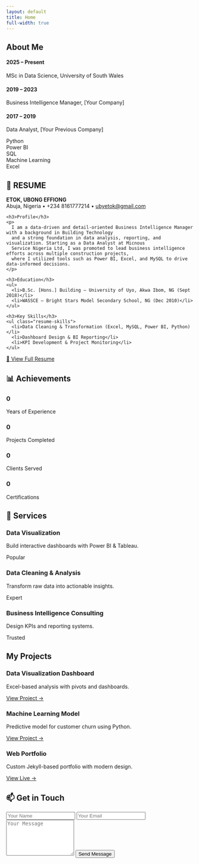 ```yaml
---
layout: default
title: Home
full-width: true
---
```


<!-- ABOUT SECTION -->
<section id="about">
  <h2>About Me</h2>
  <p>
    <span id="about-typed"></span>
  </p>

  <div class="timeline">
    <div class="timeline-item">
      <h4>2025 – Present</h4>
      <p>MSc in Data Science, University of South Wales</p>
    </div>
    <div class="timeline-item">
      <h4>2019 – 2023</h4>
      <p>Business Intelligence Manager, [Your Company]</p>
    </div>
    <div class="timeline-item">
      <h4>2017 – 2019</h4>
      <p>Data Analyst, [Your Previous Company]</p>
    </div>
  </div>

  <!-- Skills with Animated Bars -->
  <div class="skills">
    <div class="skill">
      <span class="skill-name">Python</span>
      <div class="skill-bar"><div class="skill-fill" data-percent="95%"></div></div>
    </div>
    <div class="skill">
      <span class="skill-name">Power BI</span>
      <div class="skill-bar"><div class="skill-fill" data-percent="90%"></div></div>
    </div>
    <div class="skill">
      <span class="skill-name">SQL</span>
      <div class="skill-bar"><div class="skill-fill" data-percent="85%"></div></div>
    </div>
    <div class="skill">
      <span class="skill-name">Machine Learning</span>
      <div class="skill-bar"><div class="skill-fill" data-percent="80%"></div></div>
    </div>
    <div class="skill">
      <span class="skill-name">Excel</span>
      <div class="skill-bar"><div class="skill-fill" data-percent="95%"></div></div>
    </div>
  </div>
</section>

<!-- RESUME PREVIEW SECTION -->
<section id="resume-preview">
  <h2>📄 RESUME</h2>
  
  <div class="resume-card">
    <p><strong>ETOK, UBONG EFFIONG</strong><br>
    Abuja, Nigeria • +234 8161777214 • <a href="mailto:ubyetok@gmail.com">ubyetok@gmail.com</a></p>

    <h3>Profile</h3>
    <p>
      I am a data-driven and detail-oriented Business Intelligence Manager with a background in Building Technology 
      and a strong foundation in data analysis, reporting, and visualization. Starting as a Data Analyst at Micnous 
      Service Nigeria Ltd, I was promoted to lead business intelligence efforts across multiple construction projects, 
      where I utilized tools such as Power BI, Excel, and MySQL to drive data-informed decisions.
    </p>

    <h3>Education</h3>
    <ul>
      <li>B.Sc. [Hons.] Building – University of Uyo, Akwa Ibom, NG (Sept 2018)</li>
      <li>WASSCE – Bright Stars Model Secondary School, NG (Dec 2010)</li>
    </ul>

    <h3>Key Skills</h3>
    <ul class="resume-skills">
      <li>Data Cleaning & Transformation (Excel, MySQL, Power BI, Python)</li>
      <li>Dashboard Design & BI Reporting</li>
      <li>KPI Development & Project Monitoring</li>
    </ul>
  </div>

  <div class="resume-button">
    <a href="/assets/myresume.pdf" target="_blank" class="btn">📑 View Full Resume</a>
  </div>
</section>


<!-- STATS / ACHIEVEMENTS -->
<section id="stats">
  <h2>📊 Achievements</h2>
  <div class="stats-grid">
    <div class="stat-card">
      <h3 class="counter" data-target="4">0</h3>
      <p>Years of Experience</p>
    </div>
    <div class="stat-card">
      <h3 class="counter" data-target="25">0</h3>
      <p>Projects Completed</p>
    </div>
    <div class="stat-card">
      <h3 class="counter" data-target="15">0</h3>
      <p>Clients Served</p>
    </div>
    <div class="stat-card">
      <h3 class="counter" data-target="5">0</h3>
      <p>Certifications</p>
    </div>
  </div>
</section>

<!-- SERVICES SECTION -->
<section id="services">
  <h2>💼 Services</h2>
  <div class="projects-grid">
    <div class="project-card">
      <h3>Data Visualization</h3>
      <p>Build interactive dashboards with Power BI & Tableau.</p>
      <span class="badge">Popular</span>
    </div>
    <div class="project-card">
      <h3>Data Cleaning & Analysis</h3>
      <p>Transform raw data into actionable insights.</p>
      <span class="badge">Expert</span>
    </div>
    <div class="project-card">
      <h3>Business Intelligence Consulting</h3>
      <p>Design KPIs and reporting systems.</p>
      <span class="badge">Trusted</span>
    </div>
  </div>
</section>

<!-- PROJECTS SECTION -->
<section id="projects">
  <h2>My Projects</h2>
  <div class="projects-grid">
    <div class="project-card">
      <h3>Data Visualization Dashboard</h3>
      <p>Excel-based analysis with pivots and dashboards.</p>
      <a href="https://github.com/xzibitetok/Xzibit-Sales-Analysis" target="_blank">View Project →</a>
    </div>
    <div class="project-card">
      <h3>Machine Learning Model</h3>
      <p>Predictive model for customer churn using Python.</p>
      <a href="https://github.com/xzibitetok/project2" target="_blank">View Project →</a>
    </div>
    <div class="project-card">
      <h3>Web Portfolio</h3>
      <p>Custom Jekyll-based portfolio with modern design.</p>
      <a href="https://xzibitetok.github.io" target="_blank">View Live →</a>
    </div>
  </div>
</section>

<!-- CONTACT SECTION -->
<section id="contact">
  <h2>📫 Get in Touch</h2>
  
  <form action="https://formspree.io/f/xwpnkevb" method="POST">
    <input type="text" name="name" placeholder="Your Name" required>
    <input type="email" name="_replyto" placeholder="Your Email" required>
    <textarea name="message" rows="6" placeholder="Your Message" required></textarea>
    <button type="submit">Send Message</button>
  </form>
</section>

<script src="https://cdn.jsdelivr.net/npm/typed.js@2.0.12"></script>
<script>
  new Typed("#about-typed", {
    strings: ["I turn data into actionable insights.", "Passionate about AI & ML.", "Business Intelligence Specialist."],
    typeSpeed: 60,
    backSpeed: 30,
    loop: true
  });
</script>
